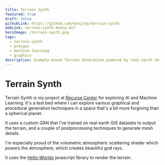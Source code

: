 ```yaml
---
title: Terrain Synth
featured: true
draft: false
githubLink: https://github.com/kenjinp/terrain-synth
webLink: terrain-synth.kenny.wtf
heroImage: /terrain-synth.png
tags:
  - terrain-synth
  - procgen
  - machine-learning
  - graphics
description: Example-based Terrain Generation powered by real-earth datasets and machine-learning
---
```


# Terrain Synth

Terrain Synth is my project at [Recurse Center](https://recurse.com) for exploring AI and Machine Learning. It's a test bed where I can explore various graphical and procedural generation techniques in a space that's a bit more forgiving than a spherical planet.

It uses a custom GAN that I've trained on real-earth GIS datasets to output the terrain, and a couple of postprocessing techniques to generate mesh details.

I'm especially proud of the volumetric atmospheric scattering shader which powers the atmosphere, which creates beautiful god rays.

It uses the [Hello-Worlds](/projects/hello-worlds) javascript library to render the terrain.
